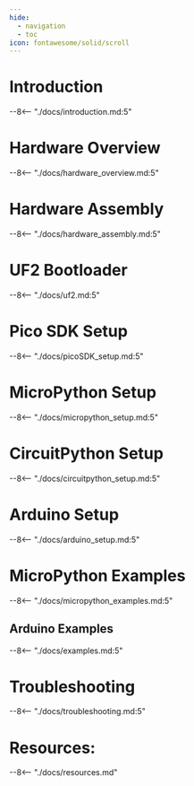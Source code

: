 ```yaml
---
hide:
  - navigation
  - toc
icon: fontawesome/solid/scroll
---
```


# Introduction
--8<-- "./docs/introduction.md:5"

# Hardware Overview
--8<-- "./docs/hardware_overview.md:5"

# Hardware Assembly
--8<-- "./docs/hardware_assembly.md:5"

# UF2 Bootloader
--8<-- "./docs/uf2.md:5"

# Pico SDK Setup
--8<-- "./docs/picoSDK_setup.md:5"

# MicroPython Setup
--8<-- "./docs/micropython_setup.md:5"

# CircuitPython Setup
--8<-- "./docs/circuitpython_setup.md:5"

# Arduino Setup
--8<-- "./docs/arduino_setup.md:5"

# MicroPython Examples
--8<-- "./docs/micropython_examples.md:5"

## Arduino Examples
--8<-- "./docs/examples.md:5"

# Troubleshooting
--8<-- "./docs/troubleshooting.md:5"

# Resources:
--8<-- "./docs/resources.md"